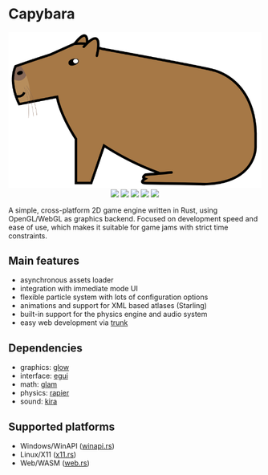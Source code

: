 # Capybara

<p align="center">
<img src="./media/capybara.png"></img>
<img src="https://img.shields.io/badge/capybara-love-b68e5c"></img>
<img src="https://img.shields.io/badge/capybara-love-b68e5c"></img>
<img src="https://img.shields.io/badge/capybara-love-b68e5c"></img>
<img src="https://img.shields.io/badge/capybara-love-b68e5c"></img>
<img src="https://img.shields.io/badge/capybara-love-b68e5c"></img>
</p>

A simple, cross-platform 2D game engine written in Rust, using OpenGL/WebGL as graphics backend. Focused on development speed and ease of use, which makes it suitable for game jams with strict time constraints.

## Main features
 - asynchronous assets loader
 - integration with immediate mode UI
 - flexible particle system with lots of configuration options
 - animations and support for XML based atlases (Starling)
 - built-in support for the physics engine and audio system
 - easy web development via [trunk](https://github.com/thedodd/trunk)

## Dependencies
 - graphics: [glow](https://github.com/grovesNL/glow)
 - interface: [egui](https://github.com/emilk/egui)
 - math: [glam](https://github.com/bitshifter/glam-rs)
 - physics: [rapier](https://github.com/dimforge/rapier)
 - sound: [kira](https://github.com/tesselode/kira)

## Supported platforms
 - Windows/WinAPI ([winapi.rs](./capybara-core/src/window/winapi.rs))
 - Linux/X11 ([x11.rs](./capybara-core/src/window/x11.rs))
 - Web/WASM ([web.rs](./capybara-core/src/window/web.rs))
